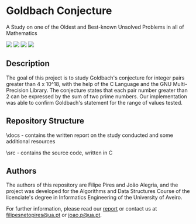 # Goldbach Conjecture
A Study on one of the Oldest and Best-known Unsolved Problems in all of Mathematics

![](https://img.shields.io/badge/Academical%20Project-Yes-green)
![](https://img.shields.io/badge/Made%20with-C-blue)
![](https://img.shields.io/badge/License-Free%20To%20Use-green)
![](https://img.shields.io/badge/Maintained-No-red)

## Description

The goal of this project is to study Goldbach's conjecture for integer pairs greater than 4 x 10^18, with the help of the C Language and the GNU Multi-Precision Library.
The conjecture states that each pair number greater than 2 can be expressed by the sum of two prime numbers.
Our implementation was able to confirm Goldbach's statement for the range of values tested.

## Repository Structure

\docs - contains the written report on the study conducted and some additional resources

\src - contains the source code, written in C

## Authors

The authors of this repository are Filipe Pires and João Alegria, and the project was developed for the Algorithms and Data Structures Course of the licenciate's degree in Informatics Engineering of the University of Aveiro.

For further information, please read our [report](https://github.com/FilipePires98/GoldbachConjecture/blob/master/docs/Relat%C3%B3rio.pdf) or contact us at filipesnetopires@ua.pt or joao.p@ua.pt.
